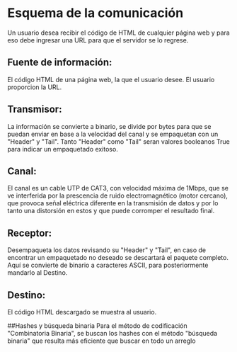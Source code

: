 # Esquema de la comunicación
Un usuario desea recibir el código de HTML de cualquier página web y para eso debe ingresar una URL para que el servidor se lo regrese.

## Fuente de información:
El código HTML de una página web, la que el usuario desee. El usuario proporcion la URL.

## Transmisor:
La información se convierte a binario, se divide por bytes para que se puedan enviar en base a la velocidad del canal y se empaquetan con un "Header" y "Tail". Tanto "Header" como "Tail" seran valores booleanos True para indicar un empaquetado exitoso. 

## Canal:
El canal es un cable UTP de CAT3, con velocidad máxima de 1Mbps, que se ve interferida por la prescencia de ruido electromagnético (motor cercano), que provoca señal eléctrica diferente en la transmisión de datos y por lo tanto una distorsión en estos y que puede corromper el resultado final.

## Receptor: 
Desempaqueta los datos revisando su "Header" y "Tail", en caso de encontrar un empaquetado no deseado se descartará el paquete completo. Aquí se convierte de binario a caracteres ASCII, para posteriormente mandarlo al Destino.

## Destino: 
El código HTML descargado se muestra al usuario.

##Hashes y búsqueda binaria
Para el método de codificación "Combinatoria Binaria", se buscan los hashes con el método "búsqueda binaria" que resulta más eficiente que buscar en todo un arreglo




